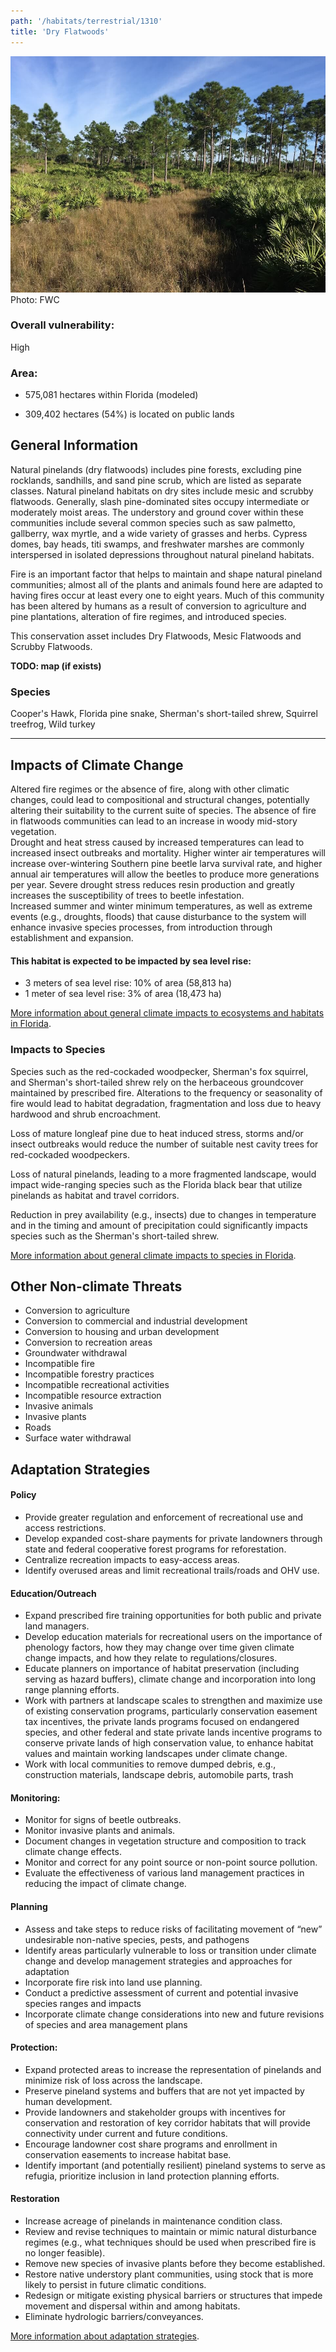 ```yaml
---
path: '/habitats/terrestrial/1310'
title: 'Dry Flatwoods'
---
```


<content-header icon="pine_flatwoods_dry_prairie" title="Dry Flatwoods" subtitle="within Pine Flatwoods and Dry Prairie"></content-header>

<div id="TopSection">

<div class="header-photo"><img src="1310.jpg" alt="Photo for Dry Flatwoods"/>
<figcaption>Photo: FWC</figcaption></div>

<div>

### Overall vulnerability:

<div class="vulnerability vulnerability-high">High</div>

### Area:

-   575,081 hectares within Florida (modeled)

-   309,402 hectares (54%) is located on public lands



</div>
</div>

## General Information

Natural pinelands (dry flatwoods) includes pine forests, excluding pine rocklands, sandhills, and sand pine scrub, which are listed as separate classes. Natural pineland habitats on dry sites include mesic  and scrubby flatwoods.  Generally, slash pine-dominated sites occupy intermediate or moderately moist areas. The understory and ground cover within these communities include several common species such as saw palmetto, gallberry, wax myrtle, and a wide variety of grasses and herbs.  Cypress domes, bay heads, titi swamps, and freshwater marshes are commonly interspersed in isolated depressions throughout natural pineland habitats.  

Fire is an important factor that helps to maintain and shape natural pineland communities; almost all of the plants and animals found here are adapted to having fires occur at least every one to eight years.  Much of this community has been altered by humans as a result of conversion to agriculture and pine plantations, alteration of fire regimes, and introduced species.

This conservation asset includes  Dry Flatwoods, Mesic Flatwoods and Scrubby Flatwoods.

**TODO: map (if exists)**

### Species

Cooper's Hawk, Florida pine snake, Sherman's short-tailed shrew, Squirrel treefrog, Wild turkey

<hr />

## Impacts of Climate Change

Altered fire regimes or the absence of fire, along with other climatic changes, could lead to compositional and structural changes, potentially altering their suitability to the current suite of species.  The absence of fire in flatwoods communities can lead to an increase in woody mid-story vegetation.  <br />Drought and heat stress caused by increased temperatures can lead to increased insect outbreaks and mortality. Higher winter air temperatures will increase over-wintering Southern pine beetle larva survival rate, and higher annual air temperatures will allow the beetles to produce more generations per year. Severe drought stress reduces resin production and greatly increases the susceptibility of trees to beetle infestation.  <br />Increased summer and winter minimum temperatures, as well as extreme events (e.g., droughts, floods) that cause disturbance to the system will enhance invasive species processes, from introduction through establishment and expansion.


#### This habitat is expected to be impacted by sea level rise:

- 3 meters of sea level rise: 10% of area (58,813 ha)
- 1 meter of sea level rise: 3% of area (18,473 ha)
    

[More information about general climate impacts to ecosystems and habitats in Florida](/impacts/habitats).

### Impacts to Species

Species such as the red-cockaded woodpecker, Sherman's fox squirrel, and Sherman's short-tailed shrew rely on the herbaceous groundcover maintained by prescribed fire.  Alterations to the frequency or seasonality of fire would lead to habitat degradation, fragmentation and loss due to heavy hardwood and shrub encroachment.  

Loss of mature longleaf pine due to heat induced stress, storms and/or insect outbreaks would reduce the number of suitable nest cavity trees for red-cockaded woodpeckers.  

Loss of natural pinelands, leading to a more fragmented landscape, would impact wide-ranging species such as the Florida black bear that utilize pinelands as habitat and travel corridors.   

Reduction in prey availability (e.g., insects) due to changes in temperature and in the timing and amount of precipitation could significantly impacts species such as the Sherman's short-tailed shrew.

[More information about general climate impacts to species in Florida](/impacts/species).

## Other Non-climate Threats

-	Conversion to agriculture
-	Conversion to commercial and industrial development
-	Conversion to housing and urban development
-	Conversion to recreation areas
-	Groundwater withdrawal
-	Incompatible fire
-	Incompatible forestry practices
-	Incompatible recreational activities
-	Incompatible resource extraction
-	Invasive animals
-	Invasive plants
-	Roads
-	Surface water withdrawal


## Adaptation Strategies

#### Policy

- Provide greater regulation and enforcement of recreational use and access restrictions.
- Develop expanded cost-share payments for private landowners through state and federal cooperative forest programs for reforestation.
- Centralize recreation impacts to easy-access areas.
- Identify overused areas and limit recreational trails/roads and OHV use.


#### Education/Outreach

- Expand prescribed fire training opportunities for both public and private land managers.
- Develop education materials for recreational users on the importance of phenology factors, how they may change over time given climate change impacts, and how they relate to regulations/closures.
- Educate planners on importance of habitat preservation (including serving as hazard buffers), climate change and incorporation into long range planning efforts.
- Work with partners at landscape scales to strengthen and maximize use of existing conservation programs, particularly conservation easement tax incentives, the private lands programs focused on endangered species, and other federal and state private lands incentive programs to conserve private lands of high conservation value, to enhance habitat values and maintain working landscapes under climate change.
- Work with local communities to remove dumped debris, e.g., construction materials, landscape debris, automobile parts, trash


#### Monitoring: 

- Monitor for signs of beetle outbreaks.
- Monitor invasive plants and animals.
- Document changes in vegetation structure and composition to track climate change effects.
- Monitor and correct for any point source or non-point source pollution.
- Evaluate the effectiveness of various land management practices in reducing the impact of climate change.


#### Planning

- Assess and take steps to reduce risks of facilitating movement of “new” undesirable non-native species, pests, and pathogens
- Identify areas particularly vulnerable to loss or transition under climate change and develop management strategies and approaches for adaptation
- Incorporate fire risk into land use planning.
- Conduct a predictive assessment of current and potential invasive species ranges and impacts
- Incorporate climate change considerations into new and future revisions of species and area management plans


#### Protection:  

- Expand protected areas to increase the representation of pinelands and minimize risk of loss across the landscape.
- Preserve pineland systems and buffers that are not yet impacted by human development.
- Provide landowners and stakeholder groups with incentives for conservation and restoration of key corridor habitats that will provide connectivity under current and future conditions.
- Encourage landowner cost share programs and enrollment in conservation easements to increase habitat base.
- Identify important (and potentially resilient) pineland systems to serve as refugia, prioritize inclusion in land protection planning efforts.


#### Restoration

- Increase acreage of pinelands in maintenance condition class.
- Review and revise techniques to maintain or mimic natural disturbance regimes (e.g., what techniques should be used when prescribed fire is no longer feasible).
- Remove new species of invasive plants before they become established.
- Restore native understory plant communities, using stock that is more likely to persist in future climatic conditions.
- Redesign or mitigate existing physical barriers or structures that impede movement and dispersal within and among habitats.
- Eliminate hydrologic barriers/conveyances.




[More information about adaptation strategies](/strategies).



